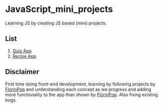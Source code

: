 # JavaScript_mini_projects

Learning JS by creating JS based (mini) projects.

## List

1. [Quiz App](https://rawgit.com/Swapnil-ingle/JavaScript_mini_projects/main/quiz-app/index.html)
2. [Recipe App](https://rawgit.com/Swapnil-ingle/JavaScript_mini_projects/main/recipe-app/index.html)

## Disclaimer

First time doing front-end development, learning by following projects by [FlorinPop](https://www.youtube.com/watch?v=dtKciwk_si4&t=3865s&ab_channel=FlorinPop) and understanding each concept as we progress and adding more functionality to the app than shown by [FlorinPop](https://www.youtube.com/watch?v=dtKciwk_si4&t=3865s&ab_channel=FlorinPop). Also fixing existing bugs.
